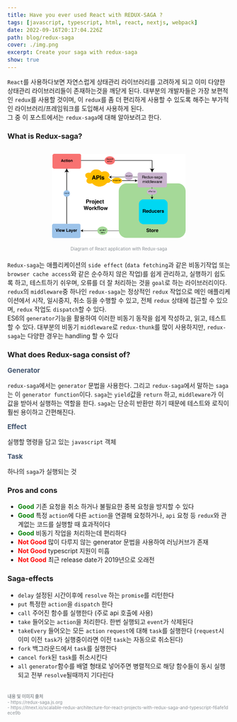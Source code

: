 ```yaml
---
title: Have you ever used React with REDUX-SAGA ?
tags: [javascript, typescript, html, react, nextjs, webpack]
date: 2022-09-16T20:17:04.226Z
path: blog/redux-saga
cover: ./img.png
excerpt: Create your saga with redux-saga
show: true
---
```


`React`를 사용하다보면 자연스럽게 상태관리 라이브러리를 고려하게 되고 이미 다양한 상태관리 라이브러리들이 존재하는것을 깨닫게 된다. 대부분의 개발자들은 가장 보편적인 `redux`를 사용할 것이며, 이 `redux`를
좀 더 편리하게 사용할 수 있도록 해주는 부가적인 라이브러리/프레임워크를 도입해서 사용하게 된다.  
그 중 이 포스트에서는 `redux-saga`에 대해 알아보려고 한다.

### What is Redux-saga?
<div style="width:60%;margin: 30px auto 15px;">
<img src="./architecture.png"/>
<div style="font-size:10px;color:#8b9196;display:flex;justify-content:center;margin-top: 15px;margin-bottom: 20px;">Diagram of React application with Redux-saga</div>
</div>

`Redux-saga`는 애플리케이션의 `side effect` (`data fetching`과 같은 비동기작업 또는 `browser cache access`와 같은 순수하지 않은 작업)를 쉽게 관리하고, 실행하기 쉽도록 하고, 테스트하기 쉬우며, 오류를 더 잘 처리하는 것을 `goal`로 하는 라이브러리이다. `redux`의 `middleware`중 하나인 `redux-saga`는 정상적인 `redux` 작업으로 메인 애플리케이션에서 시작, 일시중지, 취소 등을 수행할 수 있고, 전체 `redux` 상태에 접근할 수 있으며, `redux` 작업도 `dispatch`할 수 있다.  
ES6의 `generator`기능을 활용하여 이러한 비동기 동작을 쉽게 작성하고, 읽고, 테스트할 수 있다. 대부분의 비동기 `middleware`로 `redux-thunk`를 많이 사용하지만, `redux-saga`는 다양한 경우는 handling 할 수 있다


### What does Redux-saga consist of?
<div style="font-weight:bolder;font-size: 15px;color:#3f526c;">Generator</div>

`redux-saga`에서는 `generator` 문법을 사용한다. 그리고 `redux-saga`에서 말하는 `saga`는 이 `generator function`이다. `saga`는 `yield`값을 `return` 하고, `middleware`가 이 값을 받아서 실행하는 역할을 한다. `saga`는 단순히 반환만 하기 때문에 테스트와 로직이 훨씬 용이하고 간편해진다.

<div style="font-weight:bolder;font-size: 15px;color:#3f526c;">Effect</div>

실행할 명령을 담고 있는 `javascript` 객체

<div style="font-weight:bolder;font-size: 15px;color:#3f526c;">Task</div>

하나의 `saga`가 실행되는 것

### Pros and cons
- <span style="font-weight: bold; color: green;">Good</span> 기존 요청을 취소 하거나 불필요한 중복 요청을 방지할 수 있다
- <span style="font-weight: bold; color: green;">Good</span> 특정 `action`에 다른 `action`을 연결해 요청하거나, `api` 요청 등 `redux`와 관계없는 코드를 실행할 때 효과적이다
- <span style="font-weight: bold; color: green;">Good</span> 비동기 작업을 처리하는데 편리하다 
- <span style="font-weight: bold; color: red;">Not Good</span> 많이 다루지 않는 generator 문법을 사용하여 러닝커브가 존재
- <span style="font-weight: bold; color: red;">Not Good</span> typescript 지원이 미흡 
- <span style="font-weight: bold; color: red;">Not Good</span> 최근 release date가 2019년으로 오래전 

### Saga-effects
- `delay` 설정된 시간이후에 `resolve` 하는 `promise`를 리턴한다
- `put` 특정한 `action`을 `dispatch` 한다
- `call` 주어진 함수를 실행한다 (주로 api 호출에 사용)
- `take` 들어오는 `action`을 처리한다. 한번 실행되고 `event`가 삭제된다
- `takeEvery` 들어오는 모든 `action` `request`에 대해 `task`를 실행한다 (`request`시 이미 이전 `task`가 실행중이라면 이전 `task`는 자동으로 취소된다)
- `fork` 백그라운드에서 `task`를 실행한다
- `cancel` `fork`된 `task`를 취소시킨다 
- `all` `generator`함수를 배열 형태로 넣어주면 병렬적으로 해당 함수들이 동시 실행되고 전부 `resolve`될때까지 기다린다

<br/>
<div style="font-size:10px;color:#8b9196;word-break: break-all">
<b>내용 및 이미지 출처</b><br/>
- https://redux-saga.js.org<br/>
- https://itnext.io/scalable-redux-architecture-for-react-projects-with-redux-saga-and-typescript-f6afe1dece9b
</div>
